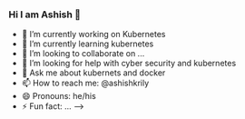 ### Hi I am Ashish 👋



- 🔭 I’m currently working on Kubernetes
- 🌱 I’m currently learning kubernetes
- 👯 I’m looking to collaborate on ...
- 🤔 I’m looking for help with cyber security and kubernetes
- 💬 Ask me about kubernets and docker
- 📫 How to reach me: @ashishkrily
- 😄 Pronouns: he/his
- ⚡ Fun fact: ...
-->
